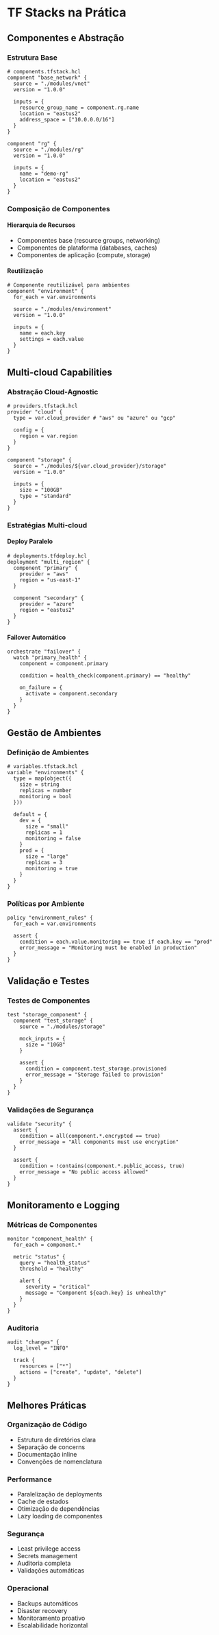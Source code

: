 # TF Stacks na Prática

## Componentes e Abstração

### Estrutura Base
```hcl
# components.tfstack.hcl
component "base_network" {
  source = "./modules/vnet"
  version = "1.0.0"
  
  inputs = {
    resource_group_name = component.rg.name
    location = "eastus2"
    address_space = ["10.0.0.0/16"]
  }
}

component "rg" {
  source = "./modules/rg"
  version = "1.0.0"
  
  inputs = {
    name = "demo-rg"
    location = "eastus2"
  }
}
```

### Composição de Componentes

#### Hierarquia de Recursos
- Componentes base (resource groups, networking)
- Componentes de plataforma (databases, caches)
- Componentes de aplicação (compute, storage)

#### Reutilização
```hcl
# Componente reutilizável para ambientes
component "environment" {
  for_each = var.environments

  source = "./modules/environment"
  version = "1.0.0"
  
  inputs = {
    name = each.key
    settings = each.value
  }
}
```

## Multi-cloud Capabilities

### Abstração Cloud-Agnostic
```hcl
# providers.tfstack.hcl
provider "cloud" {
  type = var.cloud_provider # "aws" ou "azure" ou "gcp"
  
  config = {
    region = var.region
  }
}

component "storage" {
  source = "./modules/${var.cloud_provider}/storage"
  version = "1.0.0"
  
  inputs = {
    size = "100GB"
    type = "standard"
  }
}
```

### Estratégias Multi-cloud

#### Deploy Paralelo
```hcl
# deployments.tfdeploy.hcl
deployment "multi_region" {
  component "primary" {
    provider = "aws"
    region = "us-east-1"
  }
  
  component "secondary" {
    provider = "azure"
    region = "eastus2"
  }
}
```

#### Failover Automático
```hcl
orchestrate "failover" {
  watch "primary_health" {
    component = component.primary
    
    condition = health_check(component.primary) == "healthy"
    
    on_failure = {
      activate = component.secondary
    }
  }
}
```

## Gestão de Ambientes

### Definição de Ambientes
```hcl
# variables.tfstack.hcl
variable "environments" {
  type = map(object({
    size = string
    replicas = number
    monitoring = bool
  }))
  
  default = {
    dev = {
      size = "small"
      replicas = 1
      monitoring = false
    }
    prod = {
      size = "large"
      replicas = 3
      monitoring = true
    }
  }
}
```

### Políticas por Ambiente
```hcl
policy "environment_rules" {
  for_each = var.environments
  
  assert {
    condition = each.value.monitoring == true if each.key == "prod"
    error_message = "Monitoring must be enabled in production"
  }
}
```

## Validação e Testes

### Testes de Componentes
```hcl
test "storage_component" {
  component "test_storage" {
    source = "./modules/storage"
    
    mock_inputs = {
      size = "10GB"
    }
    
    assert {
      condition = component.test_storage.provisioned
      error_message = "Storage failed to provision"
    }
  }
}
```

### Validações de Segurança
```hcl
validate "security" {
  assert {
    condition = all(component.*.encrypted == true)
    error_message = "All components must use encryption"
  }
  
  assert {
    condition = !contains(component.*.public_access, true)
    error_message = "No public access allowed"
  }
}
```

## Monitoramento e Logging

### Métricas de Componentes
```hcl
monitor "component_health" {
  for_each = component.*
  
  metric "status" {
    query = "health_status"
    threshold = "healthy"
    
    alert {
      severity = "critical"
      message = "Component ${each.key} is unhealthy"
    }
  }
}
```

### Auditoria
```hcl
audit "changes" {
  log_level = "INFO"
  
  track {
    resources = ["*"]
    actions = ["create", "update", "delete"]
  }
}
```

## Melhores Práticas

### Organização de Código
- Estrutura de diretórios clara
- Separação de concerns
- Documentação inline
- Convenções de nomenclatura

### Performance
- Paralelização de deployments
- Cache de estados
- Otimização de dependências
- Lazy loading de componentes

### Segurança
- Least privilege access
- Secrets management
- Auditoria completa
- Validações automáticas

### Operacional
- Backups automáticos
- Disaster recovery
- Monitoramento proativo
- Escalabilidade horizontal